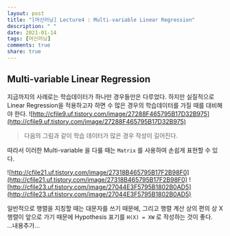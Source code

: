 ```yaml
---
layout: post
title: "[머신러닝] Lecture4 : Multi-variable Linear Regression"
description: " "
date: 2021-01-14
tags: [머신러닝]
comments: true
share: true
---
```



## Multi-variable Linear Regression

지금까지의 사례로는 학습데이터가 하나만 경우들만은 다루었다. 하지만 실질적으로 Linear Regression을 적용하고자 하면 수 많은 경우의 학습데이터를 가질 때를 대비해야 한다. 
![http://cfile9.uf.tistory.com/image/27288F465795B17D32B975](http://cfile9.uf.tistory.com/image/27288F465795B17D32B975)
> 다음의 그림과 같이 학습 데이터가 많은 경우 작성이 길어진다.

따라서 이러한 Multi-variable 을 다룰 때는 `Matrix` 를 사용하여 손쉽게 표현할 수 있다.

![http://cfile21.uf.tistory.com/image/27318B465795B17F2B98F0](http://cfile21.uf.tistory.com/image/27318B465795B17F2B98F0) ![http://cfile23.uf.tistory.com/image/27044E3F5795B1802B0AD5](http://cfile23.uf.tistory.com/image/27044E3F5795B1802B0AD5)

일반적으로 행렬을 지칭할 때는 대문자를 쓰기 때문에, 그리고 행렬 계산 상의 편의 상 X 행렬이 앞으로 가기 때문에 Hypothesis 표기를 `H(X) = XW` 로 작성하는 것이 좋다.<br> ...내용추가...